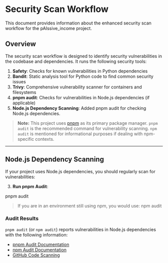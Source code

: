 # Security Scan Workflow

This document provides information about the enhanced security scan workflow for the pAIssive_income project.

## Overview

The security scan workflow is designed to identify security vulnerabilities in the codebase and dependencies. It runs the following security tools:

1. **Safety**: Checks for known vulnerabilities in Python dependencies
2. **Bandit**: Static analysis tool for Python code to find common security issues
3. **Trivy**: Comprehensive vulnerability scanner for containers and filesystems
4. **pnpm audit**: Checks for vulnerabilities in Node.js dependencies (if applicable)
5. **Node.js Dependency Scanning**: Added pnpm audit for checking Node.js dependencies.

> **Note:** This project uses [pnpm](https://pnpm.io/) as its primary package manager. `pnpm audit` is the recommended command for vulnerability scanning. `npm audit` is mentioned for informational purposes if dealing with npm-specific contexts.

---

## Node.js Dependency Scanning

If your project uses Node.js dependencies, you should regularly scan for vulnerabilities:

3. **Run pnpm Audit**:

pnpm audit

> If you are in an environment still using npm, you would use:
> npm audit

### Audit Results

`pnpm audit` (or `npm audit`) reports vulnerabilities in Node.js dependencies with the following information:
- [pnpm Audit Documentation](https://pnpm.io/cli/audit)
- [npm Audit Documentation](https://docs.npmjs.com/cli/v8/commands/npm-audit)
- [GitHub Code Scanning](https://docs.github.com/en/code-security/code-scanning/automatically-scanning-your-code-for-vulnerabilities-and-errors/about-code-scanning)
